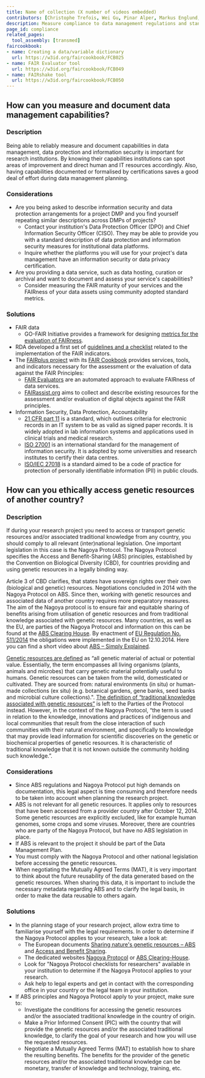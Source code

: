 ```yaml
---
title: Name of collection (X number of videos embedded)
contributors: [Christophe Trefois, Wei Gu, Pinar Alper, Markus Englund, Vera Ortseifen]
description: Measure compliance to data management regulations and standards.
page_id: compliance
related_pages:
  tool_assembly: [transmed]
faircookbook:
- name: Creating a data/variable dictionary
  url: https://w3id.org/faircookbook/FCB025
- name: FAIR Evaluator tool
  url: https://w3id.org/faircookbook/FCB049
- name: FAIRshake tool
  url: https://w3id.org/faircookbook/FCB050
---
```


## How can you measure and document data management capabilities?

### Description

Being able to reliably measure and document capabilities in data management, data protection and information security is important for research institutions.
By knowing their capabilities institutions can spot areas of improvement and direct human and IT resources accordingly. Also, having capabilities documented or formalised by certifications saves a good deal of effort during data management planning.


### Considerations

* Are you being asked to describe information security and data protection arrangements for a project DMP and you find yourself repeating similar descriptions across DMPs of projects?
  *  Contact your institution's Data Protection Officer (DPO) and Chief Information Security Officer (CISO). They may be able to provide you with a standard description of data protection and information security measures for institutional data platforms.
  *  Inquire whether the platforms you will use for your project's data management have an information security or data privacy certification.
* Are you providing a data service, such as data hosting, curation or archival and want to document and assess your service's capabilities?  
  *  Consider measuring the FAIR maturity of your services and the FAIRness of your data assets using community adopted standard metrics.


### Solutions

* FAIR data
  *  GO-FAIR Initiative provides a framework for designing [metrics for the evaluation of FAIRness](https://www.go-fair.org/2017/12/11/metrics-evaluation-fairness/).
* RDA developed a first set of [guidelines and a checklist](https://zenodo.org/record/3909563#.YKZV3i0RpN1) related to the implementation of the FAIR indicators.
* The [FAIRplus project](https://fairplus-project.eu) with its [FAIR Cookbook](https://fairplus.github.io/the-fair-cookbook/content/recipes/assessing-fairness.html#) provides services, tools, and indicators necessary for the assessment or the evaluation of data against the FAIR Principles:
    * [FAIR Evaluators](https://fairsharing.github.io/FAIR-Evaluator-FrontEnd/#!/#%2F!) are an automated approach to evaluate FAIRness of data services.
    * [FAIRassist.org](https://fairassist.org/#!/) aims to collect and describe existing resources for the assessment and/or evaluation of digital objects against the FAIR principles.
* Information Security, Data Protection, Accountability
  *  [21 CFR part 11](https://www.fda.gov/regulatory-information/search-fda-guidance-documents/part-11-electronic-records-electronic-signatures-scope-and-application) is a standard, which outlines criteria for electronic records in an IT system to be as valid as signed paper
records. It is widely adopted in lab information systems and applications used in clinical trials and medical research.
  *  [ISO 27001](https://www.iso.org/isoiec-27001-information-security.html) is an international standard for the management of information security. It is adopted by some universities and research institutes to certify their data centres.
  *  [ISO/IEC 27018](https://www.iso.org/standard/76559.html) is a standard aimed to be a code of practice for protection of personally identifiable information (PII) in public clouds.

## How can you ethically access genetic resources of another country?

### Description

If during your research project you need to access or transport genetic resources and/or associated traditional knowledge from any country, you should comply to all relevant (inter)national legislation. One important legislation in this case is the Nagoya Protocol. The Nagoya Protocol specifies the Access and Benefit-Sharing (ABS) principles, established by the Convention on Biological Diversity (CBD), for countries providing and using genetic resources in a legally binding way.

Article 3 of CBD clarifies, that states have sovereign rights over their own (biological and genetic) resources. Negotiations concluded in 2014 with the Nagoya Protocol on ABS. Since then, working with genetic resources and associated data of another country requires more preparatory measures. The aim of the Nagoya protocol is to ensure fair and equitable sharing of benefits arising from utilisation of genetic resources and from traditional knowledge associated with genetic resources. Many countries, as well as the EU, are parties of the Nagoya Protocol and information on this can be found at the [ABS Clearing House](https://absch.cbd.int/). By enactment of [EU Regulation No. 511/2014](https://eur-lex.europa.eu/legal-content/EN/TXT/?uri=CELEX:32014R0511) the obligations were implemented in the EU on 12.10.2014. Here you can find a short video about [ABS – Simply Explained](https://www.youtube.com/watch?v=09zflWUIKTQ&t=306s).

[Genetic resources are defined](https://ec.europa.eu/environment/nature/biodiversity/international/abs/pdf/Glossary%20for%20Europa.pdf) as “all genetic material of actual or potential value. Essentially, the term encompasses all living organisms (plants, animals and microbes) that carry genetic material potentially useful to humans. Genetic resources can be taken from the wild, domesticated or cultivated. They are sourced from: natural environments (in situ) or human-made collections (ex situ) (e.g. botanical gardens, gene banks, seed banks and microbial culture collections).".
[The definition of “traditional knowledge associated with genetic resources”](https://ec.europa.eu/environment/nature/biodiversity/international/abs/pdf/Glossary%20for%20Europa.pdf) is left to the Parties of the Protocol instead. However, in the context of the Nagoya Protocol, “the term is used in relation to the knowledge, innovations and practices of indigenous and local communities that result from the close interaction of such communities with their natural environment, and specifically to knowledge that may provide lead information for scientific discoveries on the genetic or biochemical properties of genetic resources. It is characteristic of traditional knowledge that it is not known outside the community holding such knowledge.”.


### Considerations

* Since ABS regulations and Nagoya Protocol put high demands on documentation, this legal aspect is time consuming and therefore needs to be taken into account when planning the research project.
* ABS is not relevant for all genetic resources. It applies only to resources that have been accessed from a provider country after October 12, 2014. Some genetic resources are explicitly excluded, like for example human genomes, some crops and some viruses. Moreover, there are countries who are party of the Nagoya Protocol, but have no ABS legislation in place.
* If ABS is relevant to the project it should be part of the Data Management Plan.
* You must comply with the Nagoya Protocol and other national legislation before accessing the genetic resources.
* When negotiating the Mutually Agreed Terms (MAT), it is very important to think about the future reusability of the data generated based on the genetic resources. When sharing this data, it is important to include the necessary metadata regarding ABS and to clarify the legal basis, in order to make the data reusable to others again.

### Solutions

* In the planning stage of your research project, allow extra time to familiarise yourself with the legal requirements. In order to determine if the Nagoya Protocol applies to your research, take a look at:
  * The European documents [Sharing nature's genetic resources – ABS](https://ec.europa.eu/environment/nature/biodiversity/international/abs/index_en.htm) and [Access and Benefit Sharing](https://ec.europa.eu/environment/nature/biodiversity/international/abs/material_en.htm).
  * The dedicated websites [Nagoya Protocol](https://www.cbd.int/abs/) or [ABS Clearing-House](https://absch.cbd.int/).
  * Look for "Nagoya Protocol checklists for researchers" available in your institution to determine if the Nagoya Protocol applies to your research.
  * Ask help to legal experts and get in contact with the corresponding office in your country or the legal team in your institution.
* If ABS principles and Nagoya Protocol apply to your project, make sure to:
  * Investigate the conditions for accessing the genetic resources and/or the associated traditional knowledge in the country of origin.
  * Make a Prior Informed Consent (PIC) with the country that will provide the genetic resources and/or the associated traditional knowledge, to clarify the goal of your research and how you will use the requested resources.
  * Negotiate a Mutually Agreed Terms (MAT) to establish how to share the resulting benefits. The benefits for the provider of the genetic resources and/or the associated traditional knowledge can be monetary, transfer of knowledge and technology, training, etc.
